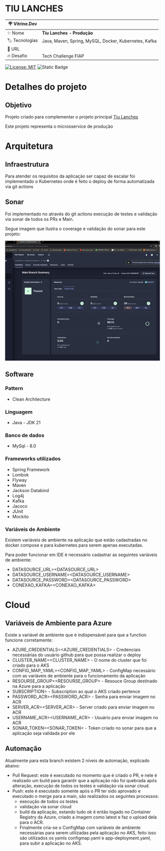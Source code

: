 # TIU LANCHES
| :placard: Vitrine.Dev |     |
| -------------  | --- |
| :sparkles: Nome        | **Tiu Lanches - Produção**
| :label: Tecnologias | Java, Maven, Spring, MySQL, Docker, Kubernetes, Kafka
| :rocket: URL         | 
| :fire: Desafio     | Tech Challenge FIAP

[![License: MIT](https://img.shields.io/badge/License-MIT-yellow.svg)](https://opensource.org/licenses/MIT) ![Static Badge](https://img.shields.io/badge/any_text-Version-blue?label=latest)

# Detalhes do projeto
## Objetivo
Projeto criado para complementar o projeto principal [Tiu Lanches](https://github.com/luisferrarezi/tiulanches)

Este projeto representa o microsservice de produção

# Arquitetura
## Infraestrutura
Para atender os requisitos da aplicação ser capaz de escalar foi implementado o Kubernetes onde é feito o deploy de forma automatizada via git actions

## Sonar
Foi implementado no através do git actions execução de testes e validação via sonar de todos os PRs e Main.

Segue imagem que ilustra o coverage e validação do sonar para este projeto:

![](https://github.com/luisferrarezi/tiulanches-producao/blob/main/documentacao/imagens/coverage.jpg?table=block&id=ea599cfc-189c-4b5a-b3eb-21db292154fe&spaceId=62941c71-5c2d-41d6-8c4f-a5f5b14de56c&width=2000&userId=&cache=v2)

## Software
### Pattern
- Clean Architecture

### Linguagem
- Java - JDK 21

### Banco de dados
- MySql - 8.0

### Frameworks utilizados 
- Spring Framework
- Lombok
- Flyway
- Maven 
- Jackson Databind
- Log4j
- Kafka
- Jacoco
- JUnit
- Mockito

### Variáveis de Ambiente
Existem variáveis de ambiente na aplicação que estão cadastradas no docker compose e para kubernetes para serem apenas executadas.

Para poder funcionar em IDE é necessário cadastrar as seguintes variáveis de ambiente:
- DATASOURCE_URL=<DATASOURCE_URL>
- DATASOURCE_USERNAME=<DATASOURCE_USERNAME>
- DATASOURCE_PASSWORD=<DATASOURCE_PASSWORD>
- CONEXAO_KAFKA=<CONEXAO_KAFKA>

# Cloud
## Variáveis de Ambiente para Azure
Existe a variável de ambiente que é indispensável para que a function funcione corretamente:
- AZURE_CREDENTIALS=<AZURE_CREDENTIALS> - Credenciais necessárias do usuário github para que possa realizar o deploy
- CLUSTER_NAME=<CLUSTER_NAME> - O nome do cluster que foi criado para o AKS
- CONFIG_MAP_YAML=<CONFIG_MAP_YAML> - ConfigMap necessário com as variáveis de ambiente para o funcionamento da aplicação
- RESOURSE_GROUP=<RESOURSE_GROUP> - Resouce Group destinado na Azure para a aplicação
- SUBSCRIPTION=<SUBSCRIPTION> - Subscription ao qual o AKS criado pertence
- PASSWORD_ACR=<PASSWORD_ACR> - Senha para enviar imagem no ACR
- SERVER_ACR=<SERVER_ACR> - Server criado para enviar imagem no ACR
- USERNAME_ACR=<USERNAME_ACR> - Usuário para enviar imagem no ACR
- SONAR_TOKEN=<SONAR_TOKEN> - Token criado no sonar para que a aplicação seja validada por ele

## Automação
Atualmente para esta branch existem 2 níveis de automação, explicado abaixo:

- Pull Request: este é executado no momento que é criado o PR, e nele é realizado um build para garantir que a aplicação não foi quebrada após alteração, execução de todos os testes e validação via sonar cloud.
- Push: este é executado somente após o PR ter sido aprovado e executado o merge para a main, são realizados os seguintes processos:
    - execução de todos os testes 
    - validação via sonar cloud
    - build da aplicação, estando tudo ok é então logado no Container Registry da Azure, criado a imagem como latest e faz o upload dela para o ACR. 
    - Finalmente cria-se o ConfigMap com variáveis de ambiente necessárias para serem utilizadas pela aplicação no AKS, feito isso são utilizados os yamls configmap.yaml e app-deployment.yaml, para subir a aplicação no AKS.
